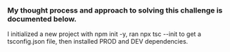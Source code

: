 ### My thought process and approach to solving this challenge is documented below.

I initialized a new project with npm init -y, ran npx tsc --init to get a tsconfig.json file, then installed PROD and DEV dependencies.
